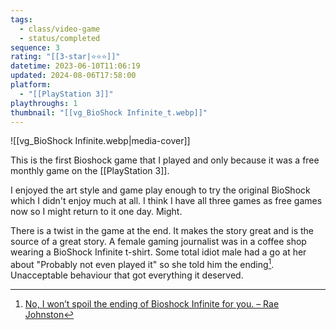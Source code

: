 ```yaml
---
tags:
  - class/video-game
  - status/completed
sequence: 3
rating: "[[3-star|⭐️⭐️⭐️]]"
datetime: 2023-06-10T11:06:19
updated: 2024-08-06T17:58:00
platform:
  - "[[PlayStation 3]]"
playthroughs: 1
thumbnail: "[[vg_BioShock Infinite_t.webp]]"
---
```

![[vg_BioShock Infinite.webp|media-cover]]

This is the first Bioshock game that I played and only because it was a free monthly game on the [[PlayStation 3]].

I enjoyed the art style and game play enough to try the original BioShock which I didn't enjoy much at all. I think I have all three games as free games now so I might return to it one day. Might.

There is a twist in the game at the end. It makes the story great and is the source of a great story. A female gaming journalist was in a coffee shop wearing a BioShock Infinite t-shirt. Some total idiot male had a go at her about "Probably not even played it" so she told him the ending[^1]. Unacceptable behaviour that got everything it deserved.

[^1]: [No, I won’t spoil the ending of Bioshock Infinite for you. – Rae Johnston](https://raejohnston.com/2013/04/15/no-i-wont-spoil-the-ending-of-bioshock-infinite-for-you/)